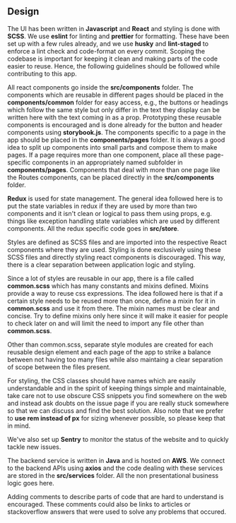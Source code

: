 ## Design

The UI has been written in **Javascript** and **React** and styling is done with **SCSS**. We use **eslint** for linting and **prettier** for formatting. These have been set up with a few rules already, and we use **husky** and **lint-staged** to enforce a lint check and code-format on every commit. Scoping the codebase is important for keeping it clean and making parts of the code easier to reuse. Hence, the following guidelines should be followed while contributing to this app.

All react components go inside the **src/components** folder. The components which are reusable in different pages should be placed in the **components/common** folder for easy access, e.g., the buttons or headings which follow the same style but only differ in the text they display can be written here with the text coming in as a prop. Prototyping these reusable components is encouraged and is done already for the button and header components using **storybook.js**. The components specific to a page in the app should be placed in the **components/pages** folder. It is always a good idea to split up components into small parts and compose them to make pages. If a page requires more than one component, place all these page-specific components in an appropriately named subfolder in **components/pages**. Components that deal with more than one page like the Routes components, can be placed directly in the **src/components** folder.

**Redux** is used for state management. The general idea followed here is to put the state variables in redux if they are used by more than two components and it isn't clean or logical to pass them using props, e.g. things like exception handling state variables which are used by different components. All the redux specific code goes in **src/store**.

Styles are defined as SCSS files and are imported into the respective React components where they are used. Styling is done exclusively using these SCSS files and directly styling react components is discouraged. This way, there is a clear separation between application logic and styling.

Since a lot of styles are reusable in our app, there is a file called **common.scss** which has many constants and mixins defined. Mixins provide a way to reuse css expressions. The idea followed here is that if a certain style needs to be reused more than once, define a mixin for it in **common.scss** and use it from there. The mixin names must be clear and concise. Try to define mixins only here since it will make it easier for people to check later on and will limit the need to import any file other than **common.scss**.

Other than common.scss, separate style modules are created for each reusable design element and each page of the app to strike a balance between not having too many files while also maintaing a clear separation of scope between the files present.

For styling, the CSS classes should have names which are easily understandable and in the spirit of keeping things simple and maintainable, take care not to use obscure CSS snippets you find somewhere on the web and instead ask doubts on the issue page if you are really stuck somewhere so that we can discuss and find the best solution. Also note that we prefer to **use rem instead of px** for sizing whenever possible, so please keep that in mind.

We've also set up **Sentry** to monitor the status of the website and to quickly tackle new issues.

The backend service is written in **Java** and is hosted on **AWS**. We connect to the backend APIs using **axios** and the code dealing with these services are stored in the **src/services** folder. All the non presentational business logic goes here.

Adding comments to describe parts of code that are hard to understand is encouraged. These comments could also be links to articles or stackoverflow answers that were used to solve any problems that occured.
